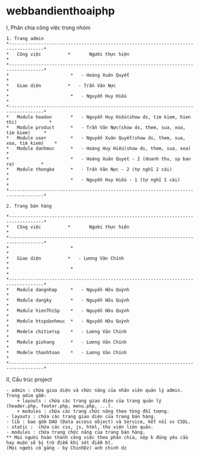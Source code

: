 # webbandienthoaiphp
I, Phân chia công việc trong nhóm

	1. Trang admin
	*-----------------------------------------------------------------------------------*
	*	Công việc			*		Người thực hiện					 					*
	*-----------------------------------------------------------------------------------*
	* 						*	- Hoàng Xuân Quyết										*
	*  	Giao diện			*	- Trần Văn Nực 						 					*
	*						*	- Nguyễn Huy Hiếu 										*	
	*-----------------------------------------------------------------------------------*
	*	Module hoadon		*	- Nguyễn Huy Hiếu(show ds, tim kiem, hien thi)			*
	*	Module product		*	- Trần Văn Nực(show ds, them, sua, xoa, tim kiem)		*							
	*	Module user			*	- Nguyễn Xuân Quyết(show ds, them, sua, xoa, tim kiem)	*
	*	Module danhmuc		*	- Hoàng Huy Hiếu(show ds, them, sua, xoa)				*
	*						*	- Hoàng Xuân Quyet - 2 (doanh thu, sp ban ra)			*
	*	Module thongke		*	- Trần Văn Nực - 2 (tự nghĩ 2 cái)						*
	*						*	- Nguyễn Huy Hiếu - 1 (tự nghĩ 1 cái)					*
	*-----------------------------------------------------------------------------------*

	2. Trang bán hàng

	*-----------------------------------------------------------------------------------*
	*	Công việc			*		Người thực hiện					 					*
	*-----------------------------------------------------------------------------------*
	* 						*															*
	*  	Giao diện			*	- Lương Văn Chính 						 				*
	*						*					 										*	
	*-----------------------------------------------------------------------------------*
	*	Module dangnhap		*	- Nguyễn Hữu Quỳnh										*
	*	Module dangky		*	- Nguyễn Hữu Quỳnh										*							
	*	Module hienThiSp	*	- Nguyễn Hữu Quỳnh										*
	*	Module htspdanhmuc	*	- Nguyễn Hữu Quỳnh										*
	*	Modele chitietsp	*	- Lương Văn Chính										*
	*	Module giohang		*	- Lương Văn Chính										*
	*	Modele thanhtoan	*	- Lương Văn Chính										*
	*-----------------------------------------------------------------------------------*
	
II, Cấu trúc project

	- admin : chứa gioa diện và chức năng của nhân viên quản lý admin. Trong adim gồm:
		+ layouts : chứa các trang giao diện của trang quản lý (header.php, footer.php, menu.php, ...).
		+ modules : chứa các trang chức năng theo từng đối tượng.
	- layouts : chứa các trang giao diện của trang bán hàng.
	- lib : bao gồm DAO (Data access object) và Service, kết nối vs CSDL.
	- static :  chứa các css, js, html, thư viện liên quản.
	- modules : chứa trang chức năng của trang bán hàng.
	** Mọi người hoàn thành công việc theo phân chia, nộp k đúng yêu cầu hay muộn sẽ bị trừ điểm khi sét điểm bt.
	(Mọi người cố gắng - by ChinhDz) anh chinh dz
